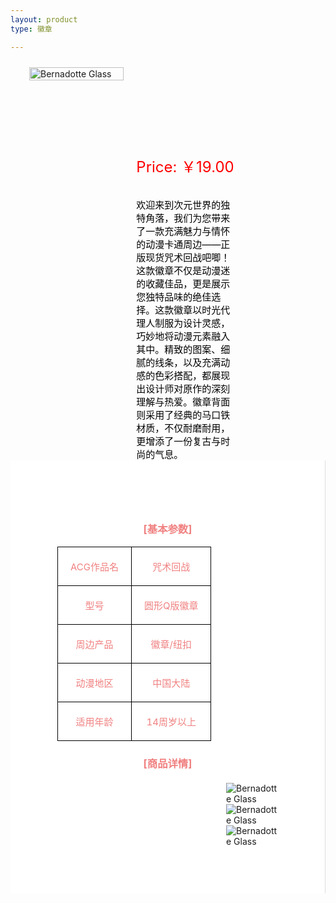 ```yaml
---
layout: product
type: 徽章

---
```


<head>
    <style>
        .product-container {
            display: flex; /* 使用flex布局 */
            align-items: flex-start; /* 垂直对齐项目为起始位置 */
            width: 100%; 
        }
        .concent {
            padding: 75px;
            background-color: #ffffff;
            border-right: 1px solid #ddd;
        }
        .product-blog-image {
            position: relative;
            flex: 1;
            margin-right: 20px;
            margin-left: 30px;
            margin-top: 10px;
        }
        .product-blog-image img {
            width: 100%;
            max-height: 400px;
            object-fit: contain;
        }
        .product-details {
            flex: 2; /* 占据剩余空间 */
        }
        .product-price {
            color: red; 
            margin-top: 150px; /* 添加一些上边距，使价格与图片之间有一些空间 */ 
            font-size: 24px;
        }
        .product-description {
            color: black; 
            font-size: 15px;
            margin-top: 5px; /* 添加一些上边距，使价格与图片之间有一些空间*/ 
            margin-right: 150px;
        }
        table {
            width: 100%;
            border-collapse: collapse;
        }
        th, td {
            border: 1px solid black;
            padding: 20px;
            text-align: center;
            color:#F08080;
            font-size: 15px;
        }
        th {
            background-color: #F08080;
        }
        .product-blog-image1 {
            flex: 1;
            margin-left: 270px;
            margin-top: 20px;
        }
    </style>
</head>
<body>
    <div class="product-container">
            <div class="product-blog-image">  
                <img src="http://photo.ciyuanh.com/static/upload/images/goods/2021/06/22/1624440204439923.jpg" alt="Bernadotte Glass">  
            </div> 
            <div class="product-details"> 
                <div class="product-price">  
                    Price: ￥19.00
                    <br><br> 
                </div>  
                <div class="product-description">  
                    欢迎来到次元世界的独特角落，我们为您带来了一款充满魅力与情怀的动漫卡通周边——正版现货咒术回战吧唧！这款徽章不仅是动漫迷的收藏佳品，更是展示您独特品味的绝佳选择。这款徽章以时光代理人制服为设计灵感，巧妙地将动漫元素融入其中。精致的图案、细腻的线条，以及充满动感的色彩搭配，都展现出设计师对原作的深刻理解与热爱。徽章背面则采用了经典的马口铁材质，不仅耐磨耐用，更增添了一份复古与时尚的气息。
                </div>  
            </div>
    </div>
    <style>  
    /* 使用内部样式表来设置样式 */  
    h3 {  
        text-align: center; /* 将h2标签内的文本居中 */  
        color:#F08080;
    }  
    </style>  
    <div class="concent">
        <h3>[基本参数]</h3>
        <table>
            <tr>
                <td>ACG作品名</td>
                <td>咒术回战</td>
            </tr>
            <tr>
                <td>型号</td>
                <td>圆形Q版徽章</td>
            </tr>
            <tr>
                <td>周边产品</td>
                <td>徽章/纽扣</td>
            </tr>
            <tr>
                <td>动漫地区</td>
                <td>中国大陆</td>
            </tr>
            <tr>
                <td>适用年龄</td>
                <td>14周岁以上</td>
            </tr>
        </table> 
        <h3>[商品详情]</h3>
        <div class="product-blog-image1">  
            <img src="http://photo.ciyuanh.com/static/upload/images/goods/2021/06/22/1624440206210543.jpg" alt="Bernadotte Glass">
            <img src="http://photo.ciyuanh.com/static/upload/images/goods/2021/06/22/1624440207925717.jpg" alt="Bernadotte Glass">
            <img src="http://photo.ciyuanh.com/static/upload/images/goods/2021/06/22/1624440208106363.jpg" alt="Bernadotte Glass">  
        </div> 
    </div>

</body>